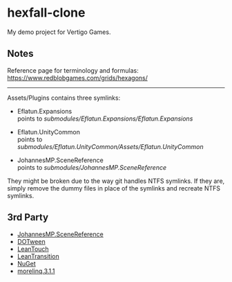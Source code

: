 # hexfall-clone
My demo project for Vertigo Games.

## Notes

Reference page for terminology and formulas: https://www.redblobgames.com/grids/hexagons/

---

Assets/Plugins contains three symlinks:

* Eflatun.Expansions    
points to *submodules/Eflatun.Expansions/Eflatun.Expansions*

* Eflatun.UnityCommon   
points to *submodules/Eflatun.UnityCommon/Assets/Eflatun.UnityCommon*

* JohannesMP.SceneReference   
points to *submodules/JohannesMP.SceneReference*

They might be broken due to the way git handles NTFS symlinks. If they are, simply remove the dummy files in place of the symlinks and recreate NTFS symlinks.

## 3rd Party

* [JohannesMP.SceneReference](https://gist.github.com/JohannesMP/ec7d3f0bcf167dab3d0d3bb480e0e07b)
* [DOTween](http://dotween.demigiant.com/)
* [LeanTouch](https://assetstore.unity.com/packages/tools/input-management/lean-touch-30111)
* [LeanTransition](https://assetstore.unity.com/packages/tools/animation/lean-transition-144107)
* [NuGet](https://assetstore.unity.com/packages/tools/utilities/nuget-for-unity-104640)
* [morelinq.3.1.1](https://www.nuget.org/packages/MoreLinq)
